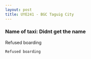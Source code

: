 ```yaml
---
layout: post
title: UYE241 - BGC Taguig City
---
```


### Name of taxi: Didnt get the name

Refused boarding

```Refused boarding```
